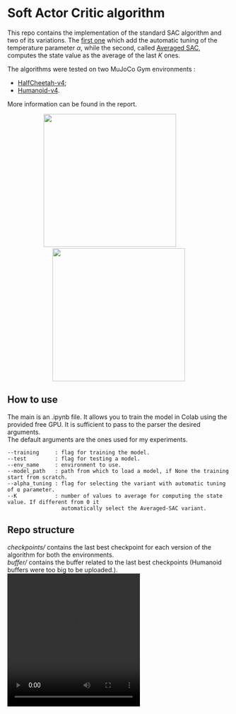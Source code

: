 # Soft Actor Critic algorithm

This repo contains the implementation of the standard SAC algorithm and two of its variations. The [first one](https://arxiv.org/pdf/1812.05905.pdf) which add the automatic tuning of the temperature parameter $\alpha$, while the second, called [Averaged SAC](https://downloads.hindawi.com/journals/complexity/2021/6658724.pdf), computes the state value as the average of the last $K$ ones. 

The algorithms were tested on two MuJoCo Gym environments :
* [HalfCheetah-v4](https://www.gymlibrary.dev/environments/mujoco/half_cheetah/);
* [Humanoid-v4](https://www.gymlibrary.dev/environments/mujoco/humanoid/).

More information can be found in the report.

<p align="center">
<img src="https://user-images.githubusercontent.com/33131887/213513885-cf288887-ac41-48c1-aaf2-54c8cc3c851c.gif" width="300" height="300"/> &nbsp; &nbsp; &nbsp; &nbsp; &nbsp; <img src="https://user-images.githubusercontent.com/33131887/213512242-33cba048-89f2-41a7-be7e-4f1e35adc398.gif" width="300" height="300"/>
</p>

## How to use 
The main is an .ipynb file. It allows you to train the model in Colab using the provided free GPU. It is sufficient to pass to the parser the desired arguments.  
The default arguments are the ones used for my experiments.

```
--training     : flag for training the model.
--test         : flag for testing a model.
--env_name     : environment to use. 
--model_path   : path from which to load a model, if None the training start from scratch.
--alpha_tuning : flag for selecting the variant with automatic tuning of α parameter.
--K            : number of values to average for computing the state value. If different from 0 it
                 automatically select the Averaged-SAC variant.
```





## Repo structure
<em>checkpoints/</em> contains the last best checkpoint for each version of the algorithm for both the environments.   
<em>buffer/</em> contains the buffer related to the last best checkpoints (Humanoid buffers were too big to be uploaded.).
<video src="https://user-images.githubusercontent.com/33131887/233627279-234e7d7d-7b5c-4eb3-adf1-6b1e7c09527a.mp4" width="300" height="300"/>
